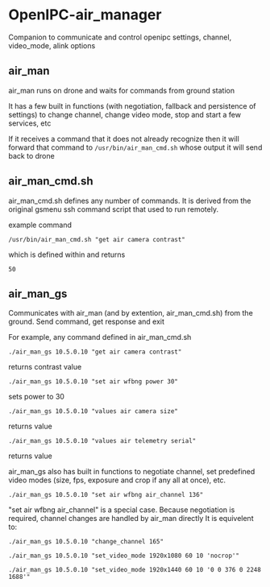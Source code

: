 # OpenIPC-air_manager
Companion to communicate and control openipc settings, channel, video_mode, alink options


## air_man
air_man runs on drone and waits for commands from ground station

It has a few built in functions (with negotiation, fallback and persistence of settings) to change channel, change video mode, stop and start a few services, etc

If it receives a command that it does not already recognize then it will forward that command to `/usr/bin/air_man_cmd.sh` whose output it will send back to drone

## air_man_cmd.sh
air_man_cmd.sh defines any number of commands.  It is derived from the original gsmenu ssh command script that used to run remotely.

example command

`/usr/bin/air_man_cmd.sh "get air camera contrast"`

which is defined within and returns

`50`

## air_man_gs
Communicates with air_man (and by extention, air_man_cmd.sh) from the ground.  Send command, get response and exit

For example, any command defined in air_man_cmd.sh

`./air_man_gs 10.5.0.10 "get air camera contrast"`

returns contrast value

`./air_man_gs 10.5.0.10 "set air wfbng power 30"`

sets power to 30

`./air_man_gs 10.5.0.10 "values air camera size"`

returns value

`./air_man_gs 10.5.0.10 "values air telemetry serial"`

returns value


air_man_gs also has built in functions to negotiate channel,  set predefined video modes (size, fps, exposure and crop if any all at once), etc.

`./air_man_gs 10.5.0.10 "set air wfbng air_channel 136"`

"set air wfbng air_channel" is a special case.  Because negotiation is required, channel changes are handled by air_man directly
It is equivelent to:

`./air_man_gs 10.5.0.10 "change_channel 165"`

`./air_man_gs 10.5.0.10 "set_video_mode 1920x1080 60 10 'nocrop'"`

`./air_man_gs 10.5.0.10 "set_video_mode 1920x1440 60 10 '0 0 376 0 2248 1688'"`


